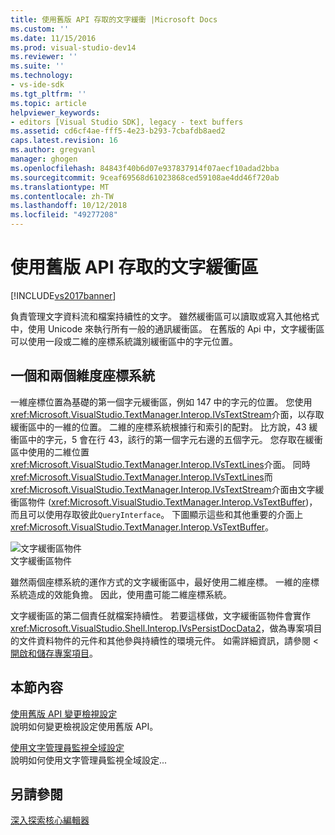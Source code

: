 ```yaml
---
title: 使用舊版 API 存取的文字緩衝 |Microsoft Docs
ms.custom: ''
ms.date: 11/15/2016
ms.prod: visual-studio-dev14
ms.reviewer: ''
ms.suite: ''
ms.technology:
- vs-ide-sdk
ms.tgt_pltfrm: ''
ms.topic: article
helpviewer_keywords:
- editors [Visual Studio SDK], legacy - text buffers
ms.assetid: cd6cf4ae-fff5-4e23-b293-7cbafdb8aed2
caps.latest.revision: 16
ms.author: gregvanl
manager: ghogen
ms.openlocfilehash: 84843f40b6d07e937837914f07aecf10adad2bba
ms.sourcegitcommit: 9ceaf69568d61023868ced59108ae4dd46f720ab
ms.translationtype: MT
ms.contentlocale: zh-TW
ms.lasthandoff: 10/12/2018
ms.locfileid: "49277208"
---
```

# <a name="accessing-the-text-buffer-by-using-the-legacy-api"></a>使用舊版 API 存取的文字緩衝區
[!INCLUDE[vs2017banner](../includes/vs2017banner.md)]

負責管理文字資料流和檔案持續性的文字。 雖然緩衝區可以讀取或寫入其他格式中，使用 Unicode 來執行所有一般的通訊緩衝區。 在舊版的 Api 中，文字緩衝區可以使用一段或二維的座標系統識別緩衝區中的字元位置。  
  
## <a name="one--and-two-dimension-coordinate-systems"></a>一個和兩個維度座標系統  
 一維座標位置為基礎的第一個字元緩衝區，例如 147 中的字元的位置。 您使用<xref:Microsoft.VisualStudio.TextManager.Interop.IVsTextStream>介面，以存取緩衝區中的一維的位置。 二維的座標系統根據行和索引的配對。 比方說，43 緩衝區中的字元，5 會在行 43，該行的第一個字元右邊的五個字元。 您存取在緩衝區中使用的二維位置<xref:Microsoft.VisualStudio.TextManager.Interop.IVsTextLines>介面。 同時<xref:Microsoft.VisualStudio.TextManager.Interop.IVsTextLines>而<xref:Microsoft.VisualStudio.TextManager.Interop.IVsTextStream>介面由文字緩衝區物件 (<xref:Microsoft.VisualStudio.TextManager.Interop.VsTextBuffer>)，而且可以使用存取彼此`QueryInterface`。 下圖顯示這些和其他重要的介面上<xref:Microsoft.VisualStudio.TextManager.Interop.VsTextBuffer>。  
  
 ![文字緩衝區物件](../extensibility/media/vstextbuffer.gif "vsTextBuffer")  
文字緩衝區物件  
  
 雖然兩個座標系統的運作方式的文字緩衝區中，最好使用二維座標。 一維的座標系統造成的效能負擔。 因此，使用盡可能二維座標系統。  
  
 文字緩衝區的第二個責任就檔案持續性。 若要這樣做，文字緩衝區物件會實作<xref:Microsoft.VisualStudio.Shell.Interop.IVsPersistDocData2>，做為專案項目的文件資料物件的元件和其他參與持續性的環境元件。 如需詳細資訊，請參閱 <<c0> [ 開啟和儲存專案項目](../extensibility/internals/opening-and-saving-project-items.md)。  
  
## <a name="in-this-section"></a>本節內容  
 [使用舊版 API 變更檢視設定](../extensibility/changing-view-settings-by-using-the-legacy-api.md)  
 說明如何變更檢視設定使用舊版 API。  
  
 [使用文字管理員監視全域設定](../extensibility/using-the-text-manager-to-monitor-global-settings.md)  
 說明如何使用文字管理員監視全域設定...  
  
## <a name="see-also"></a>另請參閱  
 [深入探索核心編輯器](../extensibility/inside-the-core-editor.md)


